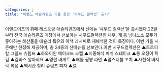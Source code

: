 ```yaml
---
categories: j
title: "이랜드 애슐리퀸즈 가을 한정 ‘시푸드 컬렉션’ 출시"
---
```

이랜드이츠의 뷔페 레스토랑 애슐리퀸즈에서 신메뉴 ‘시푸드 컬렉션’을 출시했다.22일부터 전국 애슐리퀸즈 매장에서 선보이는 시푸드컬렉션은 새우, 게 등 남녀노소 모두가 좋아하는 해산물을 애슐리 특유의 이색 레시피로 재해석한 것이 특징이다. 이번 가을 시즌에만 한정해 제공하며, 총 24종의 신메뉴를 선보인다.이번 시푸드컬렉션은 ▲트로피칼 그릴드 슈림프 ▲하와이안 베이크드 크랩 ▲지중해식 피쉬 스테이크 ▲통 오징어 튀김 ▲감바스 알아히요 ▲명란 바게트 ▲해물 짬뽕 라면 ▲랍스터볼 꼬치 ▲사천식 바지락 볶음 ▲멕시칸 칠리 슈림프 피자 ▲캘